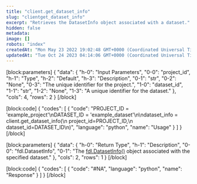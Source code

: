 ```yaml
---
title: "client.get_dataset_info"
slug: "clientget_dataset_info"
excerpt: "Retrieves the DatasetInfo object associated with a dataset."
hidden: false
metadata: 
image: []
robots: "index"
createdAt: "Mon May 23 2022 19:02:48 GMT+0000 (Coordinated Universal Time)"
updatedAt: "Tue Oct 24 2023 04:14:06 GMT+0000 (Coordinated Universal Time)"
---
```

[block:parameters]
{
  "data": {
    "h-0": "Input Parameters",
    "0-0": "project_id",
    "h-1": "Type",
    "h-2": "Default",
    "h-3": "Description",
    "0-1": "str",
    "0-2": "None",
    "0-3": "The unique identifier for the project.",
    "1-0": "dataset_id",
    "1-1": "str",
    "1-2": "None",
    "1-3": "A unique identifier for the dataset."
  },
  "cols": 4,
  "rows": 2
}
[/block]

[block:code]
{
  "codes": [
    {
      "code": "PROJECT_ID = 'example_project'\nDATASET_ID = 'example_dataset'\n\ndataset_info = client.get_dataset_info(\n    project_id=PROJECT_ID,\n    dataset_id=DATASET_ID\n)",
      "language": "python",
      "name": "Usage"
    }
  ]
}
[/block]

[block:parameters]
{
  "data": {
    "h-0": "Return Type",
    "h-1": "Description",
    "0-0": "fdl.DatasetInfo",
    "0-1": "The [fdl.DatasetInfo()](ref:fdldatasetinfo) object associated with the specified dataset."
  },
  "cols": 2,
  "rows": 1
}
[/block]

[block:code]
{
  "codes": [
    {
      "code": "#NA",
      "language": "python",
      "name": "Response"
    }
  ]
}
[/block]
